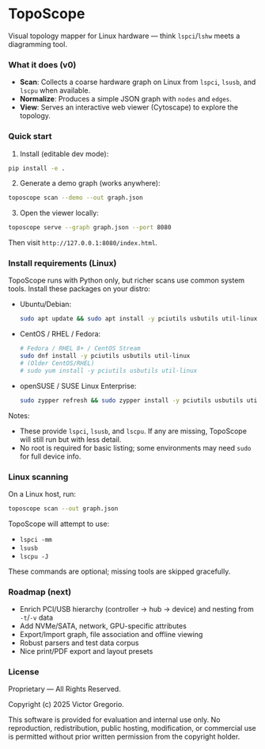 # TopoScope

Visual topology mapper for Linux hardware — think `lspci`/`lshw` meets a diagramming tool.

### What it does (v0)
- **Scan**: Collects a coarse hardware graph on Linux from `lspci`, `lsusb`, and `lscpu` when available.
- **Normalize**: Produces a simple JSON graph with `nodes` and `edges`.
- **View**: Serves an interactive web viewer (Cytoscape) to explore the topology.

### Quick start
1) Install (editable dev mode):

```bash
pip install -e .
```

2) Generate a demo graph (works anywhere):

```bash
toposcope scan --demo --out graph.json
```

3) Open the viewer locally:

```bash
toposcope serve --graph graph.json --port 8080
```

Then visit `http://127.0.0.1:8080/index.html`.

### Install requirements (Linux)
TopoScope runs with Python only, but richer scans use common system tools. Install these packages on your distro:

- Ubuntu/Debian:
  ```bash
  sudo apt update && sudo apt install -y pciutils usbutils util-linux
  ```

- CentOS / RHEL / Fedora:
  ```bash
  # Fedora / RHEL 8+ / CentOS Stream
  sudo dnf install -y pciutils usbutils util-linux
  # (Older CentOS/RHEL)
  # sudo yum install -y pciutils usbutils util-linux
  ```

- openSUSE / SUSE Linux Enterprise:
  ```bash
  sudo zypper refresh && sudo zypper install -y pciutils usbutils util-linux
  ```

Notes:
- These provide `lspci`, `lsusb`, and `lscpu`. If any are missing, TopoScope will still run but with less detail.
- No root is required for basic listing; some environments may need `sudo` for full device info.

### Linux scanning
On a Linux host, run:

```bash
toposcope scan --out graph.json
```

TopoScope will attempt to use:
- `lspci -mm`
- `lsusb`
- `lscpu -J`

These commands are optional; missing tools are skipped gracefully.

### Roadmap (next)
- Enrich PCI/USB hierarchy (controller → hub → device) and nesting from `-t`/`-v` data
- Add NVMe/SATA, network, GPU-specific attributes
- Export/Import graph, file association and offline viewing
- Robust parsers and test data corpus
- Nice print/PDF export and layout presets

### License
Proprietary — All Rights Reserved.

Copyright (c) 2025 Victor Gregorio. 

This software is provided for evaluation and internal use only. No reproduction, redistribution, public hosting, modification, or commercial use is permitted without prior written permission from the copyright holder.
